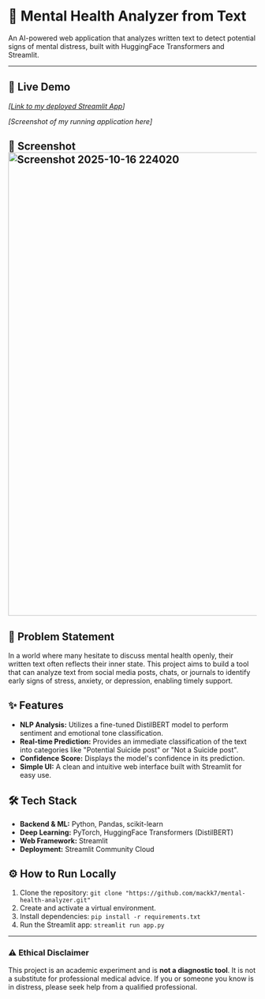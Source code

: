 # 🧠 Mental Health Analyzer from Text

An AI-powered web application that analyzes written text to detect potential signs of mental distress, built with HuggingFace Transformers and Streamlit.

---

## 🚀 Live Demo

*[[Link to my deployed Streamlit App](https://mental-health-analyzer-f4wrt6kvq2qt6tt8vbcu2a.streamlit.app/)]* 



*[Screenshot of my running application here]*
## 📸 Screenshot<img width="1842" height="938" alt="Screenshot 2025-10-16 224020" src="https://github.com/user-attachments/assets/7896a1f9-31bb-4794-8bbe-c686e549970d" />

## 🎯 Problem Statement

In a world where many hesitate to discuss mental health openly, their written text often reflects their inner state. This project aims to build a tool that can analyze text from social media posts, chats, or journals to identify early signs of stress, anxiety, or depression, enabling timely support.

## ✨ Features

-   **NLP Analysis:** Utilizes a fine-tuned DistilBERT model to perform sentiment and emotional tone classification.
-   **Real-time Prediction:** Provides an immediate classification of the text into categories like "Potential Suicide post" or "Not a Suicide post".
-   **Confidence Score:** Displays the model's confidence in its prediction.
-   **Simple UI:** A clean and intuitive web interface built with Streamlit for easy use.

## 🛠️ Tech Stack

-   **Backend & ML:** Python, Pandas, scikit-learn
-   **Deep Learning:** PyTorch, HuggingFace Transformers (DistilBERT)
-   **Web Framework:** Streamlit
-   **Deployment:** Streamlit Community Cloud

## ⚙️ How to Run Locally

1.  Clone the repository:
    `git clone "https://github.com/mackk7/mental-health-analyzer.git"`
2.  Create and activate a virtual environment.
3.  Install dependencies:
    `pip install -r requirements.txt`
4.  Run the Streamlit app:
    `streamlit run app.py`

---

### ⚠️ Ethical Disclaimer

This project is an academic experiment and is **not a diagnostic tool**. It is not a substitute for professional medical advice. If you or someone you know is in distress, please seek help from a qualified professional.
